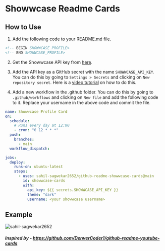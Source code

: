 # Showwcase Readme Cards

## How to Use 

1. Add the following code to your README.md file.
```md
<!-- BEGIN SHOWWCASE_PROFILE>
<!-- END SHOWWCASE_PROFILE>
```

2. Get the Showwcase API key from [here](https://showwcase.com/settings/api-keys).

3. Add the API key as a GitHub secret with the name `SHOWWCASE_API_KEY`. You can do this by going to `Settings > Secrets` and clicking on `New repository secret`. Here is a [video tutorial](https://youtu.be/IuT0Ua7V4xA) on how to do this.

4. Add a new workflow in the .github folder. You can do this by going to `.github/workflows` and clicking on `New file` and add the following code to it. Replace your username in the above code and commit the file.
```yml
name: Showwcase Profile Card
on:
  schedule:
    # Runs every day at 12:00
    - cron: "0 12 * * *"
  push:
    branches:
      - main
  workflow_dispatch:

jobs:
  deploy:
    runs-on: ubuntu-latest
    steps:
      - uses: sahil-sagwekar2652/github-readme-showwcase-cards@main
        id: showwcase-cards
        with: 
          api_key: ${{ secrets.SHOWWCASE_API_KEY }}
          theme: "dark"
          username: <your showwcase username>
```

## Example 

<!-- BEGIN SHOWWCASE_PROFILE -->
![sahil-sagwekar2652](https://github-readme-showwcase-cards.vercel.app/?name=Sahil+Sagwekar&username=sahil-sagwekar2652&headline=Student+%7C+Developer+%7C+Open+Source+Enthusiast+and+Technical+Writer.&avatar=https%3A%2F%2Fprofile-assets.showwcase.com%2F1680201821508.jpg&profile_url=sahil-sagwekar2652.showwcase.com&resume=https%3A%2F%2Fresume.showwcase.com%2Fsahil-sagwekar2652.pdf&theme=dark)
<!-- END SHOWWCASE_PROFILE -->

##### Inspired by - https://github.com/DenverCoder1/github-readme-youtube-cards
